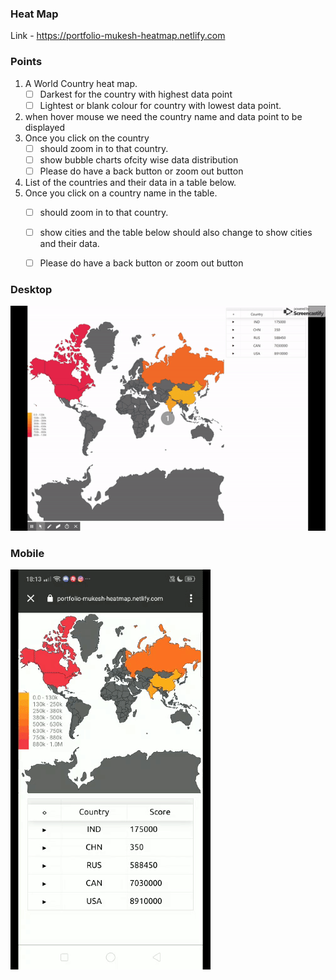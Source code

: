 ### Heat Map
Link - https://portfolio-mukesh-heatmap.netlify.com

### Points
1. A World Country heat map.
    - [ ] Darkest for the country with highest data point  
    - [ ] Lightest or blank colour for country with lowest data point.
3. when hover mouse we need the country name and data point to be displayed
4. Once you click on the country
    - [ ] should zoom in to that country.
    - [ ] show bubble charts ofcity wise data distribution
    - [ ] Please do have a back button or zoom out button
5. List of the countries and their data in a table below.
6. Once you click on a country name in the table.
    - [ ] should zoom in to that country.
    - [ ] show cities and the table below should also change to show cities and their data.
    - [ ] Please do have a back button or zoom out button
    
    
### Desktop
![heatmap-desktop](./Example/heatmap-desktop.gif)

### Mobile
![heatmap-mobile](./Example/heatmap-mobile.gif)